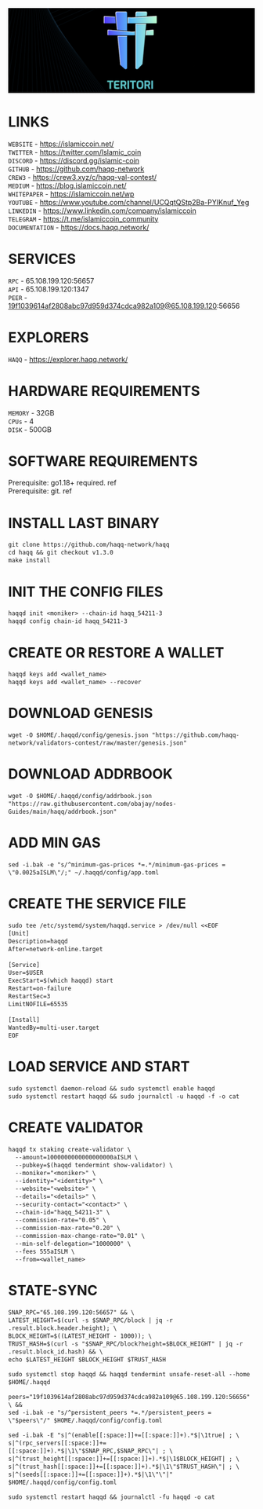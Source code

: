 <img src="https://github.com/romanr95/Guids/blob/main/TERITORI%20LOGO.png" width="1050" alt="" />

# LINKS
```WEBSITE``` - https://islamiccoin.net/ <br>
```TWITTER``` - https://twitter.com/Islamic_coin <br>
```DISCORD``` - https://discord.gg/islamic-coin <br>
```GITHUB``` - https://github.com/haqq-network <br>
```CREW3``` - https://crew3.xyz/c/haqq-val-contest/ <br>
```MEDIUM``` - https://blog.islamiccoin.net/ <br>
```WHITEPAPER``` - https://islamiccoin.net/wp <br>
```YOUTUBE``` - https://www.youtube.com/channel/UCQqtQStp2Ba-PYIKnuf_Yeg <br>
```LINKEDIN``` - https://www.linkedin.com/company/islamiccoin <br>
```TELEGRAM``` - https://t.me/islamiccoin_community <br>
```DOCUMENTATION``` - https://docs.haqq.network/
# SERVICES
```RPC``` - 65.108.199.120:56657 <br>
```API``` - 65.108.199.120:1347 <br>
```PEER``` - 19f1039614af2808abc97d959d374cdca982a109@65.108.199.120:56656 
# EXPLORERS
```HAQQ``` - https://explorer.haqq.network/ 
# HARDWARE REQUIREMENTS
```MEMORY``` - 32GB <br>
```CPUs``` - 4 <br>
```DISK``` - 500GB
# SOFTWARE REQUIREMENTS
Prerequisite: go1.18+ required. ref <br>
Prerequisite: git. ref
# INSTALL LAST BINARY
```
git clone https://github.com/haqq-network/haqq
cd haqq && git checkout v1.3.0
make install
```
# INIT THE CONFIG FILES
```
haqqd init <moniker> --chain-id haqq_54211-3
haqqd config chain-id haqq_54211-3
```
# CREATE OR RESTORE A WALLET
```
haqqd keys add <wallet_name>
haqqd keys add <wallet_name> --recover
```
# DOWNLOAD GENESIS
```
wget -O $HOME/.haqqd/config/genesis.json "https://github.com/haqq-network/validators-contest/raw/master/genesis.json"
```
# DOWNLOAD ADDRBOOK
```
wget -O $HOME/.haqqd/config/addrbook.json "https://raw.githubusercontent.com/obajay/nodes-Guides/main/haqq/addrbook.json"
```
# ADD MIN GAS
```
sed -i.bak -e "s/^minimum-gas-prices *=.*/minimum-gas-prices = \"0.0025aISLM\"/;" ~/.haqqd/config/app.toml
```
# CREATE THE SERVICE FILE
```
sudo tee /etc/systemd/system/haqqd.service > /dev/null <<EOF
[Unit]
Description=haqqd
After=network-online.target

[Service]
User=$USER
ExecStart=$(which haqqd) start
Restart=on-failure
RestartSec=3
LimitNOFILE=65535

[Install]
WantedBy=multi-user.target
EOF
```
# LOAD SERVICE AND START
```
sudo systemctl daemon-reload && sudo systemctl enable haqqd
sudo systemctl restart haqqd && sudo journalctl -u haqqd -f -o cat
```
# CREATE VALIDATOR
```
haqqd tx staking create-validator \
  --amount=1000000000000000000aISLM \
  --pubkey=$(haqqd tendermint show-validator) \
  --moniker="<moniker>" \
  --identity="<identity>" \
  --website="<website>" \
  --details="<details>" \
  --security-contact="<contact>" \
  --chain-id="haqq_54211-3" \
  --commission-rate="0.05" \
  --commission-max-rate="0.20" \
  --commission-max-change-rate="0.01" \
  --min-self-delegation="1000000" \
  --fees 555aISLM \
  --from=<wallet_name>
```
# STATE-SYNC
```
SNAP_RPC="65.108.199.120:56657" && \
LATEST_HEIGHT=$(curl -s $SNAP_RPC/block | jq -r .result.block.header.height); \
BLOCK_HEIGHT=$((LATEST_HEIGHT - 1000)); \
TRUST_HASH=$(curl -s "$SNAP_RPC/block?height=$BLOCK_HEIGHT" | jq -r .result.block_id.hash) && \
echo $LATEST_HEIGHT $BLOCK_HEIGHT $TRUST_HASH
```
```
sudo systemctl stop haqqd && haqqd tendermint unsafe-reset-all --home $HOME/.haqqd
```
```
peers="19f1039614af2808abc97d959d374cdca982a109@65.108.199.120:56656" \ && 
sed -i.bak -e "s/^persistent_peers *=.*/persistent_peers = \"$peers\"/" $HOME/.haqqd/config/config.toml
```
```
sed -i.bak -E "s|^(enable[[:space:]]+=[[:space:]]+).*$|\1true| ; \
s|^(rpc_servers[[:space:]]+=[[:space:]]+).*$|\1\"$SNAP_RPC,$SNAP_RPC\"| ; \
s|^(trust_height[[:space:]]+=[[:space:]]+).*$|\1$BLOCK_HEIGHT| ; \
s|^(trust_hash[[:space:]]+=[[:space:]]+).*$|\1\"$TRUST_HASH\"| ; \
s|^(seeds[[:space:]]+=[[:space:]]+).*$|\1\"\"|" $HOME/.haqqd/config/config.toml
```
```
sudo systemctl restart haqqd && journalctl -fu haqqd -o cat
```
